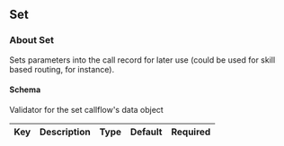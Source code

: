 ## Set

### About Set

Sets parameters into the call record for later use (could be used for skill based routing, for instance).

#### Schema

Validator for the set callflow's data object



Key | Description | Type | Default | Required
--- | ----------- | ---- | ------- | --------



